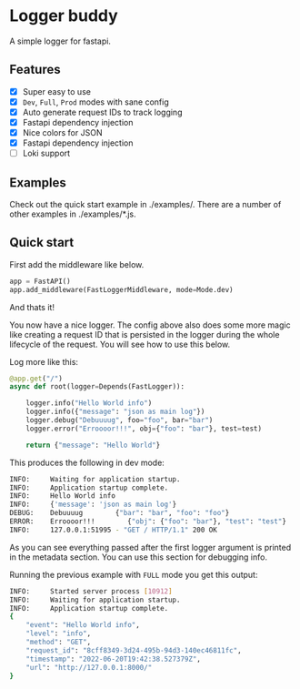# Logger buddy

A simple logger for fastapi.

## Features

- [x] Super easy to use
- [x] `Dev`, `Full`, `Prod` modes with sane config
- [x] Auto generate request IDs to track logging
- [x] Fastapi dependency injection
- [x] Nice colors for JSON
- [x] Fastapi dependency injection
- [ ] Loki support

## Examples

Check out the quick start example in ./examples/. There are a number of other examples in ./examples/\*.js.

## Quick start

First add the middleware like below.

```python
app = FastAPI()
app.add_middleware(FastLoggerMiddleware, mode=Mode.dev)

```

And thats it!

You now have a nice logger. The config above also does some more magic like creating a request ID that is persisted in the logger during the whole lifecycle of the request. You will see how to use this below.

Log more like this:

```python
@app.get("/")
async def root(logger=Depends(FastLogger)):

    logger.info("Hello World info")
    logger.info({"message": "json as main log"})
    logger.debug("Debuuuug", foo="foo", bar="bar")
    logger.error("Erroooor!!!", obj={"foo": "bar"}, test=test)

    return {"message": "Hello World"}


```

This produces the following in dev mode:

```bash
INFO:     Waiting for application startup.
INFO:     Application startup complete.
INFO:     Hello World info
INFO:     {'message': 'json as main log'}
DEBUG:    Debuuuug        {"bar": "bar", "foo": "foo"}
ERROR:    Erroooor!!!        {"obj": {"foo": "bar"}, "test": "test"}
INFO:     127.0.0.1:51995 - "GET / HTTP/1.1" 200 OK
```

As you can see everything passed after the first logger argument is printed in the metadata section. You can use this section for debugging info.

Running the previous example with `FULL` mode you get this output:

```bash
INFO:     Started server process [10912]
INFO:     Waiting for application startup.
INFO:     Application startup complete.
{
    "event": "Hello World info",
    "level": "info",
    "method": "GET",
    "request_id": "8cff8349-3d24-495b-94d3-140ec46811fc",
    "timestamp": "2022-06-20T19:42:38.527379Z",
    "url": "http://127.0.0.1:8000/"
}
```

